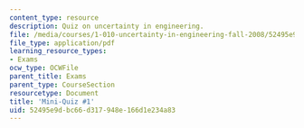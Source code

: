 ```yaml
---
content_type: resource
description: Quiz on uncertainty in engineering.
file: /media/courses/1-010-uncertainty-in-engineering-fall-2008/52495e9dbc66d317948e166d1e234a83_mini_quiz_1.pdf
file_type: application/pdf
learning_resource_types:
- Exams
ocw_type: OCWFile
parent_title: Exams
parent_type: CourseSection
resourcetype: Document
title: 'Mini-Quiz #1'
uid: 52495e9d-bc66-d317-948e-166d1e234a83
---
```

